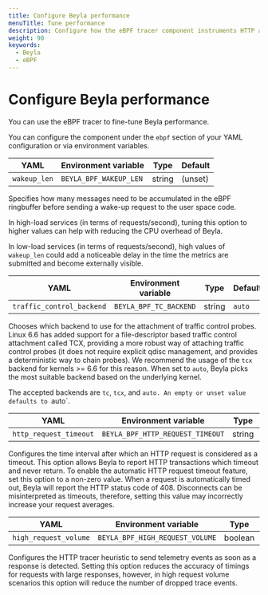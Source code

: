 ```yaml
---
title: Configure Beyla performance
menuTitle: Tune performance
description: Configure how the eBPF tracer component instruments HTTP and GRPC services of external processes and creates traces to forward to the next stage of the pipeline.
weight: 90
keywords:
  - Beyla
  - eBPF
---
```


# Configure Beyla performance

You can use the eBPF tracer to fine-tune Beyla performance.

You can configure the component under the `ebpf` section of your YAML configuration or via environment variables.

| YAML         | Environment variable   | Type   | Default |
| ------------ | ---------------------- | ------ | ------- |
| `wakeup_len` | `BEYLA_BPF_WAKEUP_LEN` | string | (unset) |

Specifies how many messages need to be accumulated in the eBPF ringbuffer
before sending a wake-up request to the user space code.

In high-load services (in terms of requests/second), tuning this option to higher values
can help with reducing the CPU overhead of Beyla.

In low-load services (in terms of requests/second), high values of `wakeup_len` could
add a noticeable delay in the time the metrics are submitted and become externally visible.

| YAML                      | Environment variable              | Type    | Default |
| ------------------------- | --------------------------------- | ------- | ------- |
| `traffic_control_backend` | `BEYLA_BPF_TC_BACKEND`            | string  |  `auto`   |

Chooses which backend to use for the attachment of traffic control probes.
Linux 6.6 has added support for a file-descriptor based traffic control
attachment called TCX, providing a more robust way of attaching traffic
control probes (it does not require explicit qdisc management, and provides a
deterministic way to chain probes).
We recommend the usage of the `tcx` backend for kernels >= 6.6 for this reason.
When set to `auto`, Beyla picks the most suitable backend based on the underlying kernel.

The accepted backends are `tc`, `tcx`, and `auto.
An empty or unset value defaults to `auto`.

| YAML                    | Environment variable               | Type    | Default |
| ----------------------- | ---------------------------------- | ------- | ------- |
| `http_request_timeout`  | `BEYLA_BPF_HTTP_REQUEST_TIMEOUT`   | string  | (0ms)   |

Configures the time interval after which an HTTP request is considered as a timeout.
This option allows Beyla to report HTTP transactions which timeout and never return.
To enable the automatic HTTP request timeout feature, set this option to a non-zero
value. When a request is automatically timed out, Beyla will report the HTTP status
code of 408. Disconnects can be misinterpreted as timeouts, therefore, setting this
value may incorrectly increase your request averages.

| YAML                    | Environment variable               | Type     | Default |
| ----------------------- | ---------------------------------- | -------- | ------- |
| `high_request_volume`   | `BEYLA_BPF_HIGH_REQUEST_VOLUME`    | boolean  | (false) |

Configures the HTTP tracer heuristic to send telemetry events as soon as a response is detected.
Setting this option reduces the accuracy of timings for requests with large responses, however,
in high request volume scenarios this option will reduce the number of dropped trace events.
